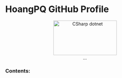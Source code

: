 <h1>HoangPQ GitHub Profile</h1>

<div align="center">
<img src="https://static.gunnarpeipman.com/wp-content/uploads/2009/10/csharp-featured.png" alt="CSharp dotnet" style="width: 200px; height: 110px;" />
<br>
<i>...</i>

</div>

### Contents:
  
